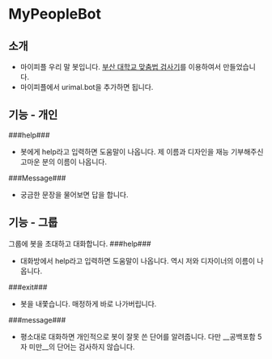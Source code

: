 MyPeopleBot
===========

소개
----
- 마이피플 우리 말 봇입니다. [부산 대학교 맞춤법 검사기](http://speller.cs.pusan.ac.kr/)를 이용하여서 만들었습니다.
- 마이피플에서 urimal.bot을 추가하면 됩니다.

기능 - 개인
----------
###help###
- 봇에게 help라고 입력하면 도움말이 나옵니다. 제 이름과 디자인을 재능 기부해주신 고마운 분의 이름이 나옵니다.

###Message###
- 궁금한 문장을 물어보면 답을 합니다.

기능 - 그룹
---------
그룹에 봇을 초대하고 대화합니다.
###help###
- 대화방에서 help라고 입력하면 도움말이 나옵니다. 역시 저와 디자이너의 이름이 나옵니다.

###exit###
- 봇을 내쫓습니다. 매정하게 바로 나가버립니다.

###message###
- 평소대로 대화하면 개인적으로 봇이 잘못 쓴 단어를 알려줍니다. 다만 __공백포함 5자 미만__의 단어는 검사하지 않습니다.